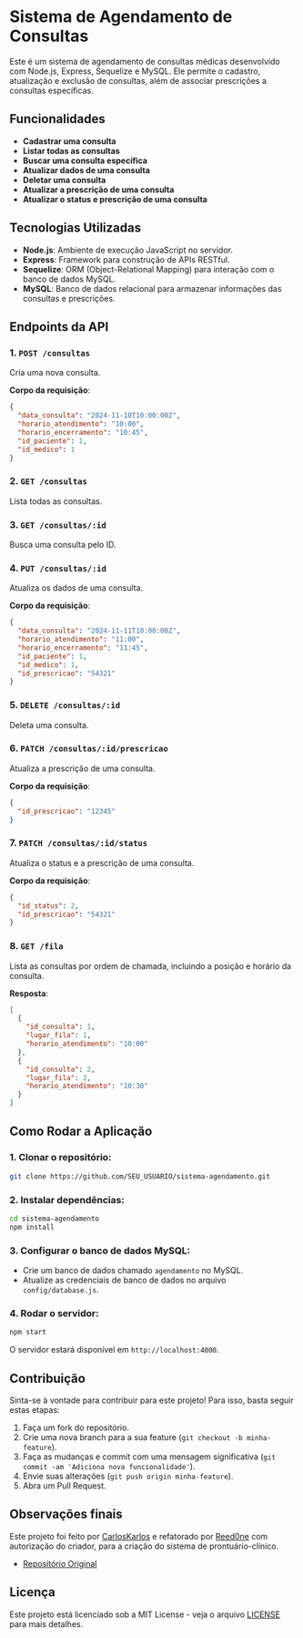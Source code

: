# Sistema de Agendamento de Consultas

Este é um sistema de agendamento de consultas médicas desenvolvido com Node.js, Express, Sequelize e MySQL. Ele permite o cadastro, atualização e exclusão de consultas, além de associar prescrições a consultas específicas.

## Funcionalidades

- **Cadastrar uma consulta**
- **Listar todas as consultas**
- **Buscar uma consulta específica**
- **Atualizar dados de uma consulta**
- **Deletar uma consulta**
- **Atualizar a prescrição de uma consulta**
- **Atualizar o status e prescrição de uma consulta**

## Tecnologias Utilizadas

- **Node.js**: Ambiente de execução JavaScript no servidor.
- **Express**: Framework para construção de APIs RESTful.
- **Sequelize**: ORM (Object-Relational Mapping) para interação com o banco de dados MySQL.
- **MySQL**: Banco de dados relacional para armazenar informações das consultas e prescrições.

## Endpoints da API

### 1. `POST /consultas`

Cria uma nova consulta.

**Corpo da requisição**:

```json
{
  "data_consulta": "2024-11-10T10:00:00Z",
  "horario_atendimento": "10:00",
  "horario_encerramento": "10:45",
  "id_paciente": 1,
  "id_medico": 1
}
```

### 2. `GET /consultas`

Lista todas as consultas.

### 3. `GET /consultas/:id`

Busca uma consulta pelo ID.

### 4. `PUT /consultas/:id`

Atualiza os dados de uma consulta.

**Corpo da requisição**:

```json
{
  "data_consulta": "2024-11-11T10:00:00Z",
  "horario_atendimento": "11:00",
  "horario_encerramento": "11:45",
  "id_paciente": 1,
  "id_medico": 1,
  "id_prescricao": "54321"
}
```

### 5. `DELETE /consultas/:id`

Deleta uma consulta.

### 6. `PATCH /consultas/:id/prescricao`

Atualiza a prescrição de uma consulta.

**Corpo da requisição**:

```json
{
  "id_prescricao": "12345"
}
```

### 7. `PATCH /consultas/:id/status`

Atualiza o status e a prescrição de uma consulta.

**Corpo da requisição**:

```json
{
  "id_status": 2,
  "id_prescricao": "54321"
}
```

### 8. `GET /fila`

Lista as consultas por ordem de chamada, incluindo a posição e horário da consulta.

**Resposta**:

```json
[
  {
    "id_consulta": 1,
    "lugar_fila": 1,
    "horario_atendimento": "10:00"
  },
  {
    "id_consulta": 2,
    "lugar_fila": 2,
    "horario_atendimento": "10:30"
  }
]
```

## Como Rodar a Aplicação

### 1. Clonar o repositório:

```bash
git clone https://github.com/SEU_USUARIO/sistema-agendamento.git
```

### 2. Instalar dependências:

```bash
cd sistema-agendamento
npm install
```

### 3. Configurar o banco de dados MySQL:

- Crie um banco de dados chamado `agendamento` no MySQL.
- Atualize as credenciais de banco de dados no arquivo `config/database.js`.

### 4. Rodar o servidor:

```bash
npm start
```

O servidor estará disponível em `http://localhost:4000`.

## Contribuição

Sinta-se à vontade para contribuir para este projeto! Para isso, basta seguir estas etapas:

1. Faça um fork do repositório.
2. Crie uma nova branch para a sua feature (`git checkout -b minha-feature`).
3. Faça as mudanças e commit com uma mensagem significativa (`git commit -am 'Adiciona nova funcionalidade'`).
4. Envie suas alterações (`git push origin minha-feature`).
5. Abra um Pull Request.

## Observações finais

Este projeto foi feito por [CarlosKarlos](https://github.com/CarlosKarlos) e refatorado por [Reed0ne](https://github.com/Reed0ne) com autorização do criador, para a criação do sistema de prontuário-clínico.

- [Repositório Original](https://github.com/CarlosKarlos/A3_agendamento)

## Licença

Este projeto está licenciado sob a MIT License - veja o arquivo [LICENSE](LICENSE) para mais detalhes.
